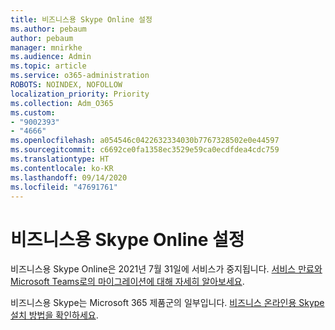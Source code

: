 ```yaml
---
title: 비즈니스용 Skype Online 설정
ms.author: pebaum
author: pebaum
manager: mnirkhe
ms.audience: Admin
ms.topic: article
ms.service: o365-administration
ROBOTS: NOINDEX, NOFOLLOW
localization_priority: Priority
ms.collection: Adm_O365
ms.custom:
- "9002393"
- "4666"
ms.openlocfilehash: a054546c0422632334030b7767328502e0e44597
ms.sourcegitcommit: c6692ce0fa1358ec3529e59ca0ecdfdea4cdc759
ms.translationtype: HT
ms.contentlocale: ko-KR
ms.lasthandoff: 09/14/2020
ms.locfileid: "47691761"
---
```

# <a name="set-up-skype-for-business-online"></a>비즈니스용 Skype Online 설정

비즈니스용 Skype Online은 2021년 7월 31일에 서비스가 중지됩니다. [서비스 만료와 Microsoft Teams로의 마이그레이션에 대해 자세히 알아보세요](https://docs.microsoft.com/microsoftteams/skype-for-business-online-retirement).

비즈니스용 Skype는 Microsoft 365 제품군의 일부입니다. [비즈니스 온라인용 Skype 설치 방법을 확인하세요](https://support.office.com/article/Install-Skype-for-Business-Online-8a618bc4-3fc8-4d5f-9d62-cf93a0494800). 
